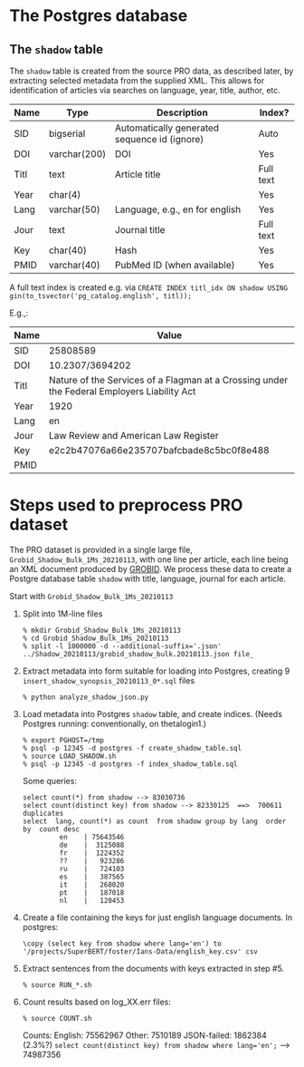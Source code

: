 # The Postgres database

## The `shadow` table

The `shadow` table is created from the source PRO data, as described later, by extracting selected metadata from the supplied XML. This allows for identification of articles via searches on language, year, title, author, etc.

| Name  | Type | Description | Index? | 
| ------------- | ------------- | ---- | ---- | 
| SID  | bigserial  | Automatically generated sequence id (ignore) | Auto | 
| DOI  | varchar(200)  | DOI | Yes | 
| Titl | text | Article title |Full text |
| Year |  char(4)   | | Yes |
| Lang |  varchar(50)  | Language, e.g., en for english | Yes |
| Jour |  text  | Journal title | Full text | 
| Key  |  char(40)  | Hash | Yes |
| PMID  | varchar(40)  | PubMed ID (when available)| Yes |

A full text index is created e.g. via `CREATE INDEX titl_idx ON shadow USING gin(to_tsvector('pg_catalog.english', titl));`

E.g.,:

| Name  | Value |
| ------------- | ------------- | 
| SID  | 25808589 |
| DOI  | 10.2307/3694202 |
| Titl | Nature of the Services of a Flagman at a Crossing under the Federal Employers Liability Act |
| Year |  1920| | 
| Lang |  en | 
| Jour |  Law Review and American Law Register | 
| Key  |  e2c2b47076a66e235707bafcbade8c5bc0f8e488| | 
| PMID  |                |



# Steps used to preprocess PRO dataset

The PRO dataset is provided in a single large file, `Grobid_Shadow_Bulk_1Ms_20210113`, with one line per article, each line being an XML document produced by [GROBID](https://grobid.readthedocs.io/en/latest/). We process these data to create a Postgre database table `shadow` with title, language, journal for each article. 

Start with `Grobid_Shadow_Bulk_1Ms_20210113`

1. Split into 1M-line files
    ```
    % mkdir Grobid_Shadow_Bulk_1Ms_20210113
    % cd Grobid_Shadow_Bulk_1Ms_20210113
    % split -l 1000000 -d --additional-suffix='.json' ../Shadow_20210113/grobid_shadow_bulk.20210113.json file_
    ```
1. Extract metadata into form suitable for loading into Postgres, creating 9 `insert_shadow_synopsis_20210113_0*.sql`  files
    ```
    % python analyze_shadow_json.py
    ```
1. Load metadata into Postgres `shadow` table, and create indices. (Needs Postgres running: conventionally, on thetalogin1.)
    ```
    % export PGHOST=/tmp
    % psql -p 12345 -d postgres -f create_shadow_table.sql
    % source LOAD_SHADOW.sh
    % psql -p 12345 -d postgres -f index_shadow_table.sql
    ```
    Some queries:
    ```
    select count(*) from shadow --> 83030736
    select count(distinct key) from shadow --> 82330125  ==>  700611 duplicates
    select  lang, count(*) as count  from shadow group by lang  order by  count desc
             en    | 75643546
             de    |  3125088
             fr    |  1224352
             ??    |   923286
             ru    |   724103
             es    |   387565
             it    |   268020
             pt    |   187018
             nl    |   120453
    ```
1. Create a file containing the keys for just english language documents.
    In postgres:
    ```
    \copy (select key from shadow where lang='en') to '/projects/SuperBERT/foster/Ians-Data/english_key.csv' csv
    ```
1. Extract sentences from the documents with keys extracted in step #5.
    ```
    % source RUN_*.sh
    ```
1. Count results based on log_XX.err files:
    ```
    % source COUNT.sh
    ```
    Counts: English: 75562967 Other: 7510189 JSON-failed: 1862384 (2.3%?)
    `select count(distinct key) from shadow where lang='en';` --> 74987356
